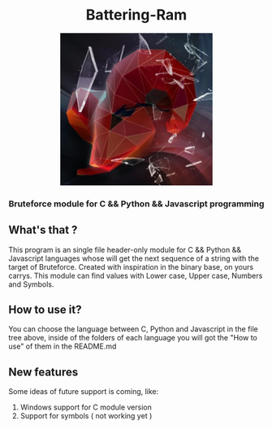 <div align="center">
  <h1>Battering-Ram</h1>
  <img width="300px" src="./assets/Battering-Ram image.jpeg"/>
  <h3>Bruteforce module for C && Python && Javascript programming</h3>
</div>

## What's that ?
This program is an single file header-only module for C && Python && Javascript languages whose will get the next sequence of a string with the target of Bruteforce. Created with inspiration in the binary base, on yours carrys. This module can find values with Lower case, Upper case, Numbers and Symbols.

## How to use it?
You can choose the language between C, Python and Javascript in the file tree above, inside of the folders of each language you will got the "How to use" of them in the README.md

## New features
Some ideas of future support is coming, like:
<ol>
  <li> Windows support for C module version</li>
  <li> Support for symbols ( not working yet )
</ol>



